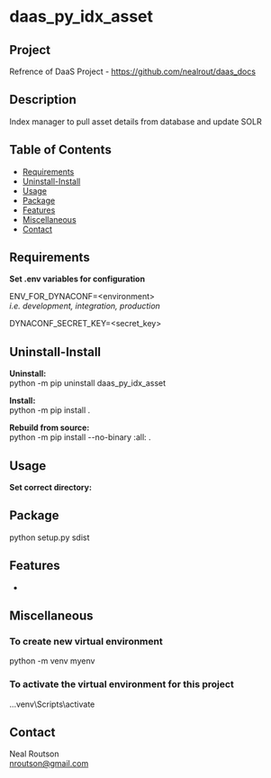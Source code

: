 # daas_py_idx_asset
## Project

Refrence of DaaS Project - https://github.com/nealrout/daas_docs

## Description

Index manager to pull asset details from database and update SOLR

## Table of Contents

- [Requirements](#requirements)
- [Uninstall-Install](#uninstall-install)
- [Usage](#usage)
- [Package](#package)
- [Features](#features)
- [Miscellaneous](#miscellaneous)
- [Contact](#contact)

## Requirements
__Set .env variables for configuration__  

ENV_FOR_DYNACONF=\<environment\>  
_i.e. development, integration, production_  

DYNACONF_SECRET_KEY=\<secret_key\>

## Uninstall-Install
__Uninstall:__  
python -m pip uninstall daas_py_idx_asset

__Install:__  
python -m pip install .

__Rebuild from source:__  
python -m pip install --no-binary :all: .

## Usage
__Set correct directory:__  


## Package
python setup.py sdist

## Features
- 

## Miscellaneous

### To create new virtual environment  
python -m venv myenv

### To activate the virtual environment for this project
..\.venv\Scripts\activate

## Contact
Neal Routson  
nroutson@gmail.com
